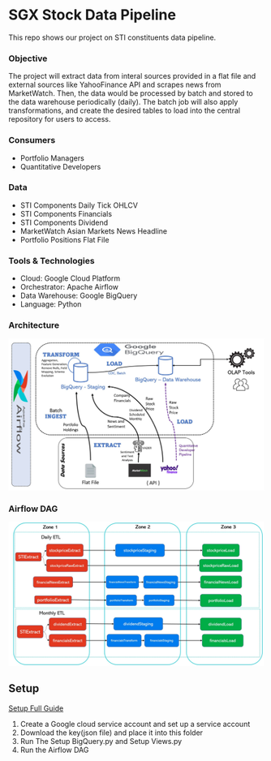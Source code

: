 # SGX Stock Data Pipeline
This repo shows our project on STI constituents data pipeline.

### Objective
The project will extract data from interal sources provided in a flat file and external sources like YahooFinance API and scrapes news from MarketWatch. Then, the data would be processed by batch and stored to the data warehouse periodically (daily). The batch job will also apply transformations, and create the desired tables to load into the central repository for users to access.

### Consumers
- Portfolio Managers
- Quantitative Developers

### Data
- STI Components Daily Tick OHLCV
- STI Components Financials
- STI Components Dividend
- MarketWatch Asian Markets News Headline
- Portfolio Positions Flat File

### Tools & Technologies
- Cloud: Google Cloud Platform
- Orchestrator: Apache Airflow
- Data Warehouse: Google BigQuery
- Language: Python

### Architecture
![Pipeline](https://github.com/calvenjs/SGXStockDataPipeline/blob/main/images/pipeline_architecture.JPG)


### Airflow DAG
![Airflow Dependency](https://github.com/calvenjs/SGXStockDataPipeline/blob/main/images/airflow_dag.JPG)

## Setup
[Setup Full Guide](https://docs.google.com/document/d/16P-mJLdfNc8EPg8126i3VaNIoV9kEAhqdbCzCAXj6LU/edit)
1. Create a Google cloud service account and set up a service account
2. Download the key(json file) and place it into this folder
3. Run The Setup BigQuery.py and Setup Views.py
4. Run the Airflow DAG
